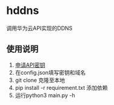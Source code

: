 # hddns
调用华为云API实现的DDNS
## 使用说明
1. [申请API密钥](https://support.huaweicloud.com/devg-apisign/api-sign-provide.html)
2. 在config.json填写密钥和域名
2. git clone 克隆至本地
3. pip install -r requirement.txt 添加依赖
4. 运行python3 main.py -h
